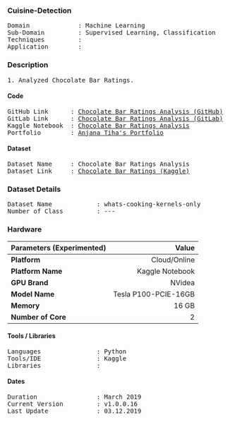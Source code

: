 ### Cuisine-Detection 
<pre>
Domain             : Machine Learning
Sub-Domain         : Supervised Learning, Classification
Techniques         : 
Application        : 
</pre>

### Description
<pre>
1. Analyzed Chocolate Bar Ratings.
</pre>

#### Code
<pre>
GitHub Link      : <a href=https://github.com/anjanatiha/Chocolate-Bar-Ratings-Analysis>Chocolate Bar Ratings Analysis (GitHub)</a>
GitLab Link      : <a href=https://gitlab.com/anjanatiha/Chocolate-Bar-Ratings-Analysis>Chocolate Bar Ratings Analysis (GitLab)</a>
Kaggle Notebook  : <a href=https://www.kaggle.com/anjanatiha/chocolate-bar-eda>Chocolate Bar Ratings Analysis</a>
Portfolio        : <a href=https://anjanatiha.wixsite.com/website>Anjana Tiha's Portfolio</a>
</pre>

#### Dataset
<pre>
Dataset Name     : Chocolate Bar Ratings Analysis
Dataset Link     : <a href=https://www.kaggle.com/rtatman/chocolate-bar-ratings>Chocolate Bar Ratings (Kaggle)</a>
</pre>

### Dataset Details
<pre>
Dataset Name            : whats-cooking-kernels-only
Number of Class         : ---
</pre>

<!--
| Dataset Subtype | Number of Image | Size of Images (GB/Gigabyte) |
| :-------------- | --------------: | ---------------------------: |
| **Total**       | 40,000          | 12 MB                        |
| **Training**    | 34,000          | 10.2 MB                      |
| **Validation**  | 6,000           | 1.8 MB                       |
| **Testing**     | 44,004          |                       |
-->
<!--
### Model and Training Prameters
| Current Parameters   | Value                                                       |
| :------------------- | ----------------------------------------------------------: |
| **Base Model**       | Linear Support Vector Machine                               |
| **Optimizers**       | Adam                                                        |
| **Loss Function**    | Categorical Crossentropy                                    |
| **Learning Rate**    | 0.0001                                                      |
| **Batch Size**       | 128                                                         |                                     
| **Number of Epochs** | 27                                                          |
| **Training Time**    | 9 min                                                       |
-->

<!--
### Model Performance Metrics (Prediction/ Recognition / Classification)
| Dataset              | Training       | Validation    | Test      |                                 
| :------------------- | -------------: | ------------: | --------: |
| **Accuracy**         | 78.64%         | ---           | 78.147%    |
| **Loss**             | ---            | ---           | ---       |
| **Precision**        | ---            | ---           | ---       |
| **Recall**           | ---            | ---           | ---       |
| **Roc-Auc**          | ---            | ---           | ---       |
-->
<!--
### Other Experimented Model and Training Prameters
| Parameters (Experimented) | Value                                                  |
| :------------------------ | -----------------------------------------------------: |
| **Base Models**           | Custom Convolutional Neural Network wwith 888K params  |
| **Optimizers**            | Adam                                                   |
| **Loss Function**         | Categorical Crossentropy                               |
| **Learning Rate**         | 0.01, 0.001, 0.0001                                    |
| **Batch Size**            | 32, 64, 96, 128, 256                                   |                                     
| **Number of Epochs**      | 27 - 100                                               |
| **Training Time**         | 9min                                                   |

-->

### Hardware
| Parameters (Experimented) | Value                                                  |
| :------------------------ | -----------------------------------------------------: |
| **Platform**              | Cloud/Online                                           |
| **Platform Name**         | Kaggle Notebook                                        |
| **GPU Brand**             | NVidea                                                 |
| **Model Name**            | Tesla P100-PCIE-16GB                                   |
| **Memory**                | 16 GB                                                  |
| **Number of Core**        | 2                                                      |

<!--
### Visualization
#### Class Distribution: 
<kbd>
<img src=https://github.com/anjanatiha/Kannada-MNIST-Classification-with-Deep-Learning/blob/master/demo/images/class-dist.png>
</kbd>
-->
<!--
#### Model Performance: 
<kbd>
<img src=https://github.com/anjanatiha/Kannada-MNIST-Classification-with-Deep-Learning/blob/master/demo/report/hist.png>
</kbd>

<!--
##### Sample Output: 
<kbd>
<img src=https://github.com/anjanatiha/Histopathologic-Cancer-Detection/blob/master/demo/sample/sample.png>
</kbd>

<kbd>
<a href=https://github.com/anjanatiha/Histopathologic-Cancer-Detection/blob/master/demo/images/result.png>See More Images</a>
</kbd>
-->
<!--
##### Confusion Matrix: 
<kbd>
<img src=https://github.com/anjanatiha/Histopathologic-Cancer-Detection/blob/master/demo/report/CM.png alt="Confusion Matrix" width=800px height=600px>
</kbd>
-->
#### Tools / Libraries
<pre>
Languages               : Python
Tools/IDE               : Kaggle
Libraries               : 
</pre>

#### Dates
<pre>
Duration                : March 2019 
Current Version         : v1.0.0.16
Last Update             : 03.12.2019
</pre>

